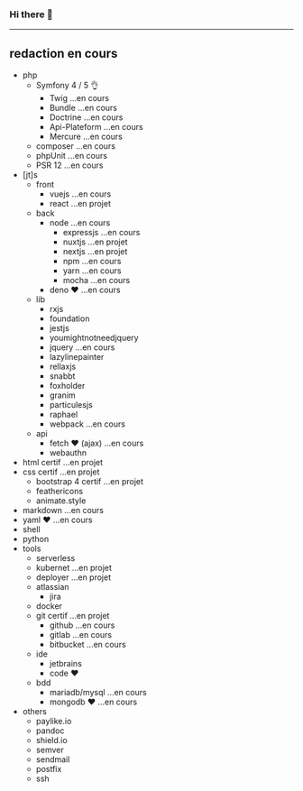 ### Hi there 👋 
-----
redaction en cours
-----
- php
    - Symfony 4 / 5 👌
        - Twig ...en cours
        - Bundle ...en cours
        - Doctrine ...en cours
        - Api-Plateform ...en cours 
        - Mercure ...en cours
    - composer ...en cours
    - phpUnit ...en cours
    - PSR 12 ...en cours
- [jt]s
    - front
        - vuejs ...en cours
        - react ...en projet
    - back
        - node ...en cours
            - expressjs ...en cours
            - nuxtjs ...en projet
            - nextjs ...en projet
            - npm ...en cours
            - yarn ...en cours
            - mocha ...en cours
        - deno ♥️ ...en cours
    - lib
        - rxjs
        - foundation
        - jestjs
        - youmightnotneedjquery
        - jquery ...en cours
        - lazylinepainter
        - rellaxjs
        - snabbt
        - foxholder
        - granim
        - particulesjs
        - raphael
        - webpack ...en cours
    - api
        - fetch ♥️ (ajax) ...en cours
        - webauthn
- html certif ...en projet
- css certif ...en projet
    - bootstrap 4 certif ...en projet
    - feathericons
    - animate.style
- markdown ...en cours
- yaml ♥️ ...en cours
- shell
- python
- tools
    - serverless
    - kubernet ...en projet
    - deployer ...en projet
    - atlassian
        - jira      
    - docker
    - git certif ...en projet
        - github ...en cours
        - gitlab ...en cours
        - bitbucket ...en cours
    - ide
        - jetbrains
        - code ♥️
    - bdd
        - mariadb/mysql ...en cours
        - mongodb ♥️ ...en cours
- others
    - paylike.io
    - pandoc
    - shield.io
    - semver
    - sendmail
    - postfix
    - ssh


